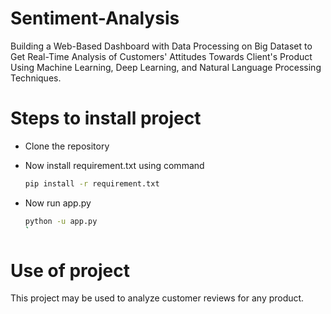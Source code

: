 # Sentiment-Analysis

Building a Web-Based Dashboard with Data Processing on Big Dataset to Get Real-Time Analysis of Customers' Attitudes Towards Client's Product Using Machine Learning, Deep Learning, and Natural Language Processing Techniques.

# Steps to install project
* Clone the repository
* Now install requirement.txt using command

    ```bash
    pip install -r requirement.txt
    ```
* Now run app.py

    ```bash
    python -u app.py
    `
    
# Use of project
This project may be used to analyze customer reviews for any product.

